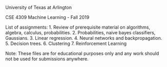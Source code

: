 University of Texas at Arlington

CSE 4309 Machine Learning - Fall 2019

List of assignments:
	1. Review of prerequisite material on algorithms, algebra, calculus, probabilities.
	2. Probabilities, naive bayes classifiers, Gaussians.
	3. Linear regression.
	4. Neural networks and backpropagation.
	5. Decision trees.
	6. Clustering
	7. Reinforcement Learning

Note: These files are for educational purposes only and any work should not be used for submissions anywhere.
